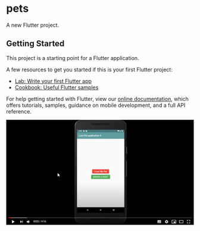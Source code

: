 # pets

A new Flutter project.

## Getting Started

This project is a starting point for a Flutter application.

A few resources to get you started if this is your first Flutter project:

- [Lab: Write your first Flutter app](https://flutter.io/docs/get-started/codelab)
- [Cookbook: Useful Flutter samples](https://flutter.io/docs/cookbook)

For help getting started with Flutter, view our 
[online documentation](https://flutter.io/docs), which offers tutorials, 
samples, guidance on mobile development, and a full API reference.


 
 [![Watch the video](https://github.com/sercangl/lostPets/blob/master/img.png)](https://www.youtube.com/watch?v=nE9o2bAp8LE&t=3s&ab_channel=SercanG%C3%9CL)
